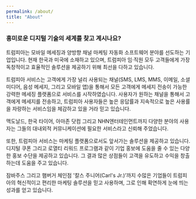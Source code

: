 ```yaml
---
permalink: /about/
title: "About"
---
```


### 흥미로운 디지털 기술의 세계를 찾고 계시나요?

트럼피아는 모바일 메세징과 양방향 채널 마케팅 자동화 소프트웨어 분야를 선도하는 기업입니다. 현재 한국과 미국에 소재하고 있으며, 트럼피아 임·직원 모두 고객들에게 가장 독창적이고 효율적인 솔루션을 제공하기 위해 최선을 다하고 있습니다.

트럼피아 서비스는 고객에게 가장 널리 사용되는 채널(SMS, LMS, MMS, 이메일, 소셜 미디어, 음성 메세지, 그리고 모바일 앱)을 통해서 모든 고객에게 메세지 전송이 가능한 강력한 메세징 플랫폼으로 서비스를 시작하였습니다. 사용자가 원하는 채널을 통해서 고객에게 메세지를 전송하고, 트럼피아 사용자들은 높은 응답률과 지속적으로 높은 사용률을 자랑하는 서비스임을 체감하고 있을 거라 믿고 있습니다.

맥도날드, 한국 타이어, 아마존 닷컴 그리고 NHN엔터테인먼트까지 다양한 분야의 사용자는 그들의 대내외적 커뮤니케이션에 필요한 서비스라고 신뢰해 주었습니다.

또한, 트럼피아 서비스는 마케팅 플랫폼으로서도 앞서가는 솔루션을 제공하고 있습니다. 디지털 쿠폰 그리고 로열티 리워드 프로그램과 같이 기업 홍보에 도움을 줄 수 있는 다양한 홍보 수단을 제공하고 있습니다. 그 결과 많은 상점들이 고객을 유도하고 수익을 창출하는데 도움을 주고 있습니다.

잠바주스 그리고 햄버거 체인점 '칼스 주니어(Carl's Jr.)’까지 수많은 기업들이 트럼피아의 혁신적이고 편리한 마케팅 솔루션을 믿고 사용하며, 그로 인해 확연하게 눈에 띄는 성과를 얻고 있습니다.

